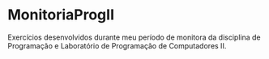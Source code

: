 # MonitoriaProgII
Exercícios desenvolvidos durante meu período de monitora da disciplina de Programação e Laboratório de Programação de Computadores II.
